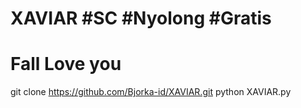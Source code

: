 # XAVIAR #SC #Nyolong #Gratis
# Fall Love you
git clone 
https://github.com/Bjorka-id/XAVIAR.git
python XAVIAR.py
